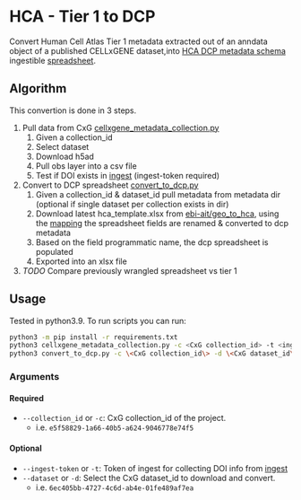 # HCA - Tier 1 to DCP
Convert Human Cell Atlas Tier 1 metadata extracted out of an anndata object of a published CELLxGENE dataset,into [HCA DCP metadata schema](https://github.com/HumanCellAtlas/metadata-schema/tree/master/json_schema) ingestible [spreadsheet](https://github.com/ebi-ait/geo_to_hca/tree/master/template).

## Algorithm
This convertion is done in 3 steps.
1. Pull data from CxG [cellxgene_metadata_collection.py](cellxgene_metadata_collection.py)
    1. Given a collection_id
    1. Select dataset
    1. Download h5ad
    1. Pull obs layer into a csv file
    1. Test if DOI exists in [ingest](https://contribute.data.humancellatlas.org/) (ingest-token required)
1. Convert to DCP spreadsheet [convert_to_dcp.py](convert_to_dcp.py)
    1. Given a collection_id & dataset_id pull metadata from metadata dir (optional if single dataset per collection exists in dir)
    1. Download latest hca_template.xlsx from [ebi-ait/geo_to_hca](https://github.com/ebi-ait/geo_to_hca/raw/master/template/hca_template.xlsx), using the [mapping](tier1_mapping.py) the spreadsheet fields are renamed & converted to dcp metadata
    1. Based on the field programmatic name, the dcp spreadsheet is populated
    1. Exported into an xlsx file
1. *TODO* Compare previously wrangled spreadsheet vs tier 1 

## Usage
Tested in python3.9. To run scripts you can run:
```bash
python3 -m pip install -r requirements.txt
python3 cellxgene_metadata_collection.py -c <CxG collection_id> -t <ingest-token>
python3 convert_to_dcp.py -c \<CxG collection_id\> -d \<CxG dataset_id\> 
```

### Arguments
#### Required
- `--collection_id` or `-c`: CxG collection_id of the project. 
    - i.e. `e5f58829-1a66-40b5-a624-9046778e74f5`
#### Optional
- `--ingest-token` or `-t`: Token of ingest for collecting DOI info from [ingest](https://contribute.data.humancellatlas.org/)
- `--dataset` or `-d`: Select the CxG dataset_id to download and convert.
    - i.e. `6ec405bb-4727-4c6d-ab4e-01fe489af7ea`
